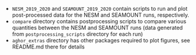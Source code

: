* ```NESM_2019_2020``` and ```SEAMOUNT_2019_2020``` contain scripts to run and plot post-processed data for the NESM and SEAMOUNT runs, respectively.
* ```compare``` directory contains postprocessing scripts to compare various quantities between the NESM and SEAMOUNT runs (data generated from ```postprocessing_scripts``` directory for each run)
* ```aghor_extras``` directory has other packages required to plot figures, see README.md there for details
